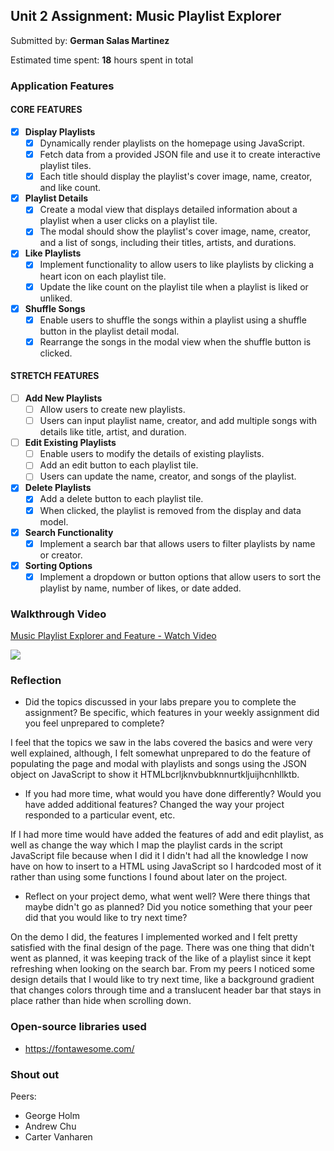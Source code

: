 ## Unit 2 Assignment: Music Playlist Explorer

Submitted by: **German Salas Martinez**

Estimated time spent: **18** hours spent in total

### Application Features

#### CORE FEATURES

- [x] **Display Playlists**
  - [x] Dynamically render playlists on the homepage using JavaScript.
  - [x] Fetch data from a provided JSON file and use it to create interactive playlist tiles.
  - [x] Each title should display the playlist's cover image, name, creator, and like count.

- [x] **Playlist Details**
  - [x] Create a modal view that displays detailed information about a playlist when a user clicks on a playlist tile.
  - [x] The modal should show the playlist's cover image, name, creator, and a list of songs, including their titles, artists, and durations.

- [x] **Like Playlists**
  - [x] Implement functionality to allow users to like playlists by clicking a heart icon on each playlist tile.
  - [x] Update the like count on the playlist tile when a playlist is liked or unliked.

- [x] **Shuffle Songs**
  - [x] Enable users to shuffle the songs within a playlist using a shuffle button in the playlist detail modal.
  - [x] Rearrange the songs in the modal view when the shuffle button is clicked.

#### STRETCH FEATURES

- [ ] **Add New Playlists**
  - [ ] Allow users to create new playlists.
  - [ ] Users can input playlist name, creator, and add multiple songs with details like title, artist, and duration.

- [ ] **Edit Existing Playlists**
  - [ ] Enable users to modify the details of existing playlists.
  - [ ] Add an edit button to each playlist tile.
  - [ ] Users can update the name, creator, and songs of the playlist.

- [x] **Delete Playlists**
  - [x] Add a delete button to each playlist tile.
  - [x] When clicked, the playlist is removed from the display and data model.

- [x] **Search Functionality**
  - [x] Implement a search bar that allows users to filter playlists by name or creator.

- [x] **Sorting Options**
  - [x] Implement a dropdown or button options that allow users to sort the playlist by name, number of likes, or date added.

### Walkthrough Video

<div>
    <a href="https://www.loom.com/share/de57febaba6943f28596001c77457d82">
      <p>Music Playlist Explorer and Feature - Watch Video</p>
    </a>
    <a href="https://www.loom.com/share/de57febaba6943f28596001c77457d82">
      <img style="max-width:300px;" src="https://cdn.loom.com/sessions/thumbnails/de57febaba6943f28596001c77457d82-with-play.gif">
    </a>
</div>

### Reflection

* Did the topics discussed in your labs prepare you to complete the assignment? Be specific, which features in your weekly assignment did you feel unprepared to complete?

I feel that the topics we saw in the labs covered the basics and were very well explained, although, I felt somewhat unprepared to do the feature of populating the page and modal with playlists and songs using the JSON object on JavaScript to show it HTMLbcrljknvbubknnurtkljuijhcnhllktb.

* If you had more time, what would you have done differently? Would you have added additional features? Changed the way your project responded to a particular event, etc.
  
If I had more time would have added the features of add and edit playlist, as well as change the way which I map the playlist cards in the script JavaScript file because when I did it I didn't had all the knowledge I now have on how to insert to a HTML using JavaScript so I hardcoded most of it rather than using some functions I found about later on the project.

* Reflect on your project demo, what went well? Were there things that maybe didn't go as planned? Did you notice something that your peer did that you would like to try next time?

On the demo I did, the features I implemented worked and I felt pretty satisfied with the final design of the page. There was one thing that didn't went as planned, it was keeping track of the like of a playlist since it kept refreshing when looking on the search bar. From my peers I noticed some design details that I would like to try next time, like a background gradient that changes colors through time and a translucent header bar that stays in place rather than hide when scrolling down.

### Open-source libraries used

- https://fontawesome.com/

### Shout out
Peers:
<ul>
  <li>George Holm</li>
  <li>Andrew Chu</li>
  <li>Carter Vanharen</li>
</ul>
